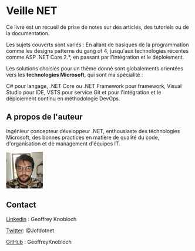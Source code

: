 # Veille NET

Ce livre est un recueil de prise de notes sur des articles, des tutoriels ou de la documentation.

Les sujets couverts sont variés : En allant de basiques de la programmation comme les designs patterns du gang of 4, jusqu'aux technologies récentes comme ASP .NET Core 2.\*, en passant par l'intégration et le déploiement.

Les solutions choisies pour un thème donné sont globalements orientées vers les **technologies Microsoft**, qui sont ma spécialité :

C\# pour langage, .NET Core ou .NET Framework pour framework, Visual Studio pour IDE, VSTS pour service Git et pour l'intégration et le déploiement continu en méthodologie DevOps.

## A propos de l'auteur

Ingénieur concepteur développeur .NET, enthousiaste des téchnologies Microsoft, des bonnes practices en matière de qualité du code, d'organisation et de management d'équipes IT.

![](/assets/MHdWKUj__100x100_02.jpg)

## Contact

[Linkedin](https://www.linkedin.com/in/geoffreyknobloch/ "Linkedin") : Geoffrey Knobloch

[Twitter](https://twitter.com/Jofdotnet "Twitter"): @Jofdotnet

[GitHub](https://github.com/GeoffreyKnobloch) : GeoffreyKnobloch

